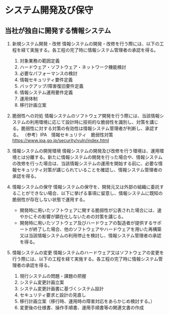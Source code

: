 # システム開発及び保守
## 当社が独自に開発する情報システム

1. 新規システム開発・改修
情報システムの開発・改修を行う際には、以下の工程を経て実施する。各工程の完了時に情報システム管理者の承認を得る。

    1. 対象業務の範囲定義
    2. ハードウェア・ソフトウェア・ネットワーク機能検討
    3. 必要なパフォーマンスの検討
    4. 情報セキュリティ要件定義
    5. バックアップ/障害復旧要件定義
    6. 情報システム運用要件定義
    7. 運用体制
    8. 移行計画立案

2. 脆弱性への対処
情報システムのソフトウェア開発を行う際には、当該情報システムの利用環境に応じて設計時に技術的な脆弱性を識別し、対策を講じる。脆弱性に対する対策の有効性は情報システム管理者が判断し、承認する。
（参考）IPA　情報セキュリティ　脆弱性対策
https://www.ipa.go.jp/security/vuln/index.html

3. 情報システムの開発環境
情報システムの開発及び改修を行う環境は、運用環境とは分離する。新たに情報システムの開発を行った場合や、情報システムの改修を行った場合は、当該情報システムの運用を開始する前に、必要な情報セキュリティ対策が講じられていることを確認し、情報システム管理者の承認を得る。

4. 情報システムの保守
情報システムの保守を、開発元又は外部の組織に委託することができない場合、以下に挙げる事項に留意し、情報システムに既知の脆弱性が存在しない状態で運用する。
    - 開発時に用いたソフトウェアに関する脆弱性が公表された場合には、速やかにその影響が顕在化しないための対策を講じる。
    - 開発時に用いたソフトウェア及びハードウェアの製造者が提供するサポートが終了した場合、他のソフトウェアやハードウェアを用いた再構築又は当該情報システムの利用停止を検討し、情報システム管理者の承認を得る。

5. 情報システムの変更
情報システムのハードウェア又はソフトウェアの変更を行う際には、以下の工程を経て実施する。各工程の完了時に情報システム管理者の承認を得る。

    1. 現行システムの問題・課題の把握
    2. システム変更計画立案
    3. システム変更計画書に基づくシステム設計
    4. セキュリティ要求と設計の見直し
    5. 移行計画立案（移行時、運用時の障害対応をあらかじめ検討する。）
    6. 変更後の仕様書、操作手順書、運用手順書等の関連文書の作成
